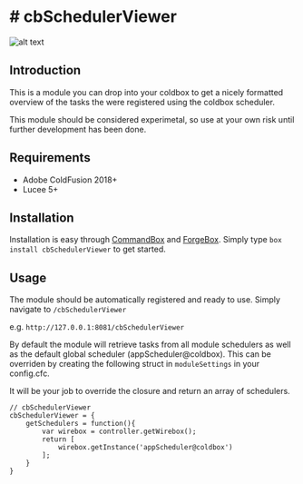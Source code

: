 

# # [](https://www.forgebox.io/view/cbSchedulerViewer#cbSchedulerViewer)cbSchedulerViewer
![alt text](https://github.com/ryanalbrecht/cbSchedulerViewer/blob/main/preview.gif?raw=true)

## Introduction

This is a module you can drop into your coldbox to get a nicely formatted overview of the tasks the were registered using the coldbox scheduler.

This module should be considered experimetal, so use at your own risk until further development has been done.

## Requirements

+ Adobe ColdFusion 2018+
+ Lucee 5+

## Installation

Installation is easy through [CommandBox](https://www.ortussolutions.com/products/commandbox) and [ForgeBox](https://www.coldbox.org/forgebox).  Simply type `box install cbSchedulerViewer` to get started.

## Usage

The module should be automatically registered and ready to use. Simply navigate to `/cbSchedulerViewer`

e.g. `http://127.0.0.1:8081/cbSchedulerViewer`

By default the module will retrieve tasks from all module schedulers as well as the default global scheduler (appScheduler@coldbox). This can be overriden by creating the following struct in `moduleSettings`  in your config.cfc. 

It will be your job to override the closure and return an array of schedulers.

```
// cbSchedulerViewer
cbSchedulerViewer = {
	getSchedulers = function(){
		var wirebox = controller.getWirebox();
		return [ 
			wirebox.getInstance('appScheduler@coldbox')
		];
	}
}
```